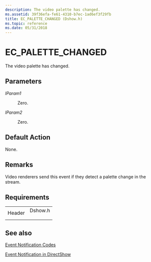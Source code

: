 ```yaml
---
description: The video palette has changed.
ms.assetid: 39f36efa-fe61-4310-b7ec-1ad6ef3f29fb
title: EC_PALETTE_CHANGED (Dshow.h)
ms.topic: reference
ms.date: 05/31/2018
---
```


# EC\_PALETTE\_CHANGED

The video palette has changed.

## Parameters

<dl> <dt>

<span id="lParam1"></span><span id="lparam1"></span><span id="LPARAM1"></span>*lParam1*
</dt> <dd>

Zero.

</dd> <dt>

<span id="lParam2"></span><span id="lparam2"></span><span id="LPARAM2"></span>*lParam2*
</dt> <dd>

Zero.

</dd> </dl>

## Default Action

None.

## Remarks

Video renderers send this event if they detect a palette change in the stream.

## Requirements



|                   |                                                                                    |
|-------------------|------------------------------------------------------------------------------------|
| Header<br/> | <dl> <dt>Dshow.h</dt> </dl> |



## See also

<dl> <dt>

[Event Notification Codes](event-notification-codes.md)
</dt> <dt>

[Event Notification in DirectShow](event-notification-in-directshow.md)
</dt> </dl>

 

 




